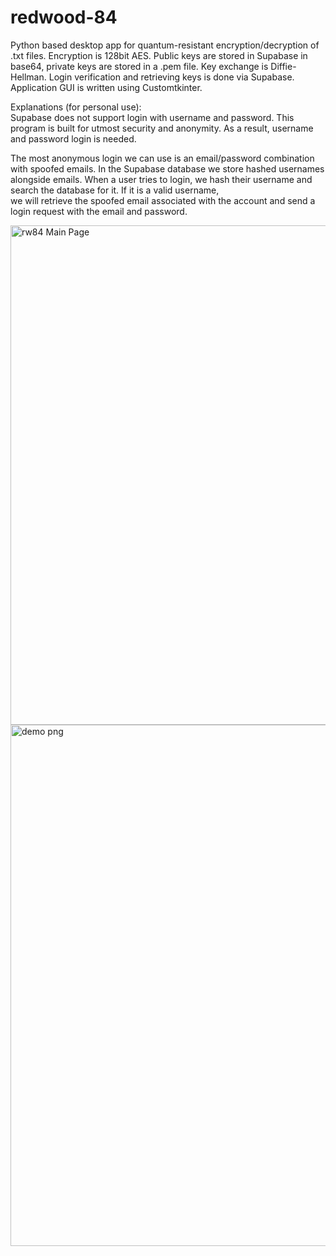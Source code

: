 # redwood-84
Python based desktop app for quantum-resistant encryption/decryption of .txt files.
Encryption is 128bit AES.
Public keys are stored in Supabase in base64, private keys are stored in a .pem file.
Key exchange is Diffie-Hellman.
Login verification and retrieving keys is done via Supabase.
Application GUI is written using Customtkinter.

Explanations (for personal use):  
Supabase does not support login with username and password. This program is built for utmost
security and anonymity. As a result, username and password login is needed.  

The most anonymous login we can use is an email/password combination with spoofed emails.
In the Supabase database we store hashed usernames alongside emails. When a user tries to
login, we hash their username and search the database for it. If it is a valid username,  
we will retrieve the spoofed email associated with the account and send a login request
with the email and password.

<img width="799" alt="rw84 Main Page" src="https://github.com/user-attachments/assets/c5c8dac6-c59e-4f43-8a83-3b36ccfc6c65" />
<img width="834" alt="demo png" src="https://github.com/user-attachments/assets/055932fe-29f8-41c5-9666-6c8afef4cbf6" />

